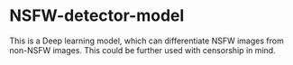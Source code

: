 # NSFW-detector-model
This is a Deep learning model, which can differentiate NSFW images from non-NSFW images. This could be further used with censorship in mind.
